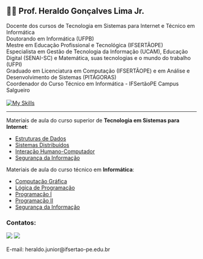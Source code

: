 ## 👨‍💻 Prof. Heraldo Gonçalves Lima Jr. 

Docente dos cursos de Tecnologia em Sistemas para Internet e Técnico em Informática<br/>
Doutorando em Informática (UFPB)<br/>
Mestre em Educação Profissional e Tecnológica (IFSERTÃOPE)<br/>
Especialista em Gestão de Tecnologia da Informação (UCAM), Educação Digital (SENAI-SC) e Matemática, suas tecnologias e o mundo do trabalho (UFPI)<br/>
Graduado em Licenciatura em Computação (IFSERTÃOPE) e em Análise e Desenvolvimento de Sistemas (PITÁGORAS)<br/>
Coordenador do Curso Técnico em Informática - IFSertãoPE Campus Salgueiro<br/>
<br/>
[![My Skills](https://skillicons.dev/icons?i=php,laravel,wordpress,mysql,bootstrap,html,css,java,js,nodejs)](https://skillicons.dev)


<hr/>

Materiais de aula do curso superior de <b>Tecnologia em Sistemas para Internet</b>:
- [Estruturas de Dados](https://github.com/heraldolimajr/EstruturasDeDados)
- [Sistemas Distribuídos](https://github.com/heraldolimajr/SistemasDistribuidos)
- [Interação Humano-Computador](https://github.com/heraldolimajr/ihc)
- [Segurança da Informação](https://github.com/heraldolimajr/SegurancaDaInformacaoSuperior)

Materiais de aula do curso técnico em <b>Informática</b>:
- [Computação Gráfica](https://github.com/heraldolimajr/ComputacaoGrafica)
- [Lógica de Programação](https://github.com/heraldolimajr/logicaDeProgramacao)
- [Programação I](https://github.com/heraldolimajr/Programacao1)
- [Programação II](#)
- [Segurança da Informação](https://github.com/heraldolimajr/SegurancaDaInformacaoMedio)

### Contatos:
<div>
<a href = "mailto:heraldo.junior@ifsertao-pe.edu.br"><img src="https://img.shields.io/badge/Gmail-D14836?style=for-the-badge&logo=gmail&logoColor=white" target="_blank"></a> <a href="https://www.linkedin.com/in/heraldolimajr" target="_blank"><img src="https://img.shields.io/badge/-LinkedIn-%230077B5?style=for-the-badge&logo=linkedin&logoColor=white" target="_blank"></a>   
</div>
<br/>  
E-mail: heraldo.junior@ifsertao-pe.edu.br






